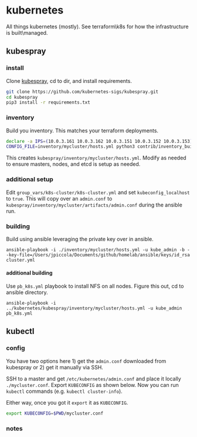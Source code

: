 # kubernetes

All things kubernetes (mostly). See terraform\k8s for how the infrastructure is built\managed.

## kubespray

### install

Clone [kubespray](https://kubespray.io/), cd to dir, and install requirements.

```bash
git clone https://github.com/kubernetes-sigs/kubespray.git
cd kubespray
pip3 install -r requirements.txt
```

### inventory

Build you inventory. This matches your terraform deployments.

```bash
declare -a IPS=(10.0.3.161 10.0.3.162 10.0.3.151 10.0.3.152 10.0.3.153)
CONFIG_FILE=inventory/mycluster/hosts.yml python3 contrib/inventory_builder/inventory.py ${IPS[@]}
```

This creates `kubespray/inventory/mycluster/hosts.yml`. Modify as needed to ensure masters, nodes, and etcd is setup as needed.

### additional setup

Edit `group_vars/k8s-cluster/k8s-cluster.yml` and set `kubeconfig_localhost` to `true`. This will copy over an `admin.conf` to `kubespray/inventory/mycluster/artifacts/admin.conf` during the ansible run.

### building

Build using ansible leveraging the private key over in ansible.

`ansible-playbook -i ./inventory/mycluster/hosts.yml -u kube_admin -b --key-file=/Users/jpiccola/Documents/github/homelab/ansible/keys/id_rsa cluster.yml`

#### additional building

Use `pb_k8s.yml` playbook to install NFS on all nodes. Figure this out, cd to ansible directory.

`ansible-playbook -i ../kubernetes/kubespray/inventory/mycluster/hosts.yml -u kube_admin pb_k8s.yml`

## kubectl

### config

You have two options here 1) get the `admin.conf` downloaded from kubespray or 2) get it manually via SSH.

SSH to a master and get `/etc/kubernetes/admin.conf` and place it locally `./mycluster.conf`. Export `KUBECONFIG` as shown below. Now you can run `kubectl` commands (e.g. `kubectl cluster-info`).

Either way, once you got it `export` it as `KUBECONFIG`.

```bash
export KUBECONFIG=$PWD/mycluster.conf
```

### notes
